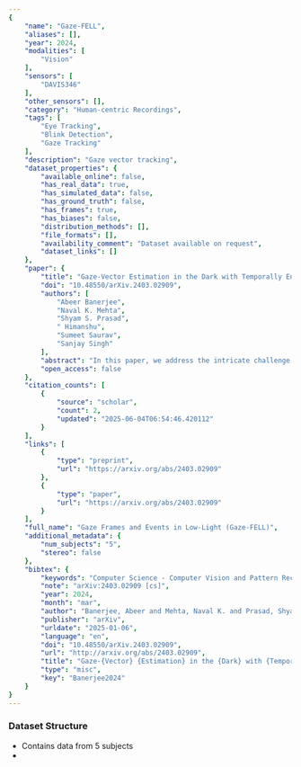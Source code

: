 ```yaml
---
{
    "name": "Gaze-FELL",
    "aliases": [],
    "year": 2024,
    "modalities": [
        "Vision"
    ],
    "sensors": [
        "DAVIS346"
    ],
    "other_sensors": [],
    "category": "Human-centric Recordings",
    "tags": [
        "Eye Tracking",
        "Blink Detection",
        "Gaze Tracking"
    ],
    "description": "Gaze vector tracking",
    "dataset_properties": {
        "available_online": false,
        "has_real_data": true,
        "has_simulated_data": false,
        "has_ground_truth": false,
        "has_frames": true,
        "has_biases": false,
        "distribution_methods": [],
        "file_formats": [],
        "availability_comment": "Dataset available on request",
        "dataset_links": []
    },
    "paper": {
        "title": "Gaze-Vector Estimation in the Dark with Temporally Encoded Event-driven Neural Networks",
        "doi": "10.48550/arXiv.2403.02909",
        "authors": [
            "Abeer Banerjee",
            "Naval K. Mehta",
            "Shyam S. Prasad",
            " Himanshu",
            "Sumeet Saurav",
            "Sanjay Singh"
        ],
        "abstract": "In this paper, we address the intricate challenge of gaze vector prediction, a pivotal task with applications ranging from human-computer interaction to driver monitoring systems. Our innovative approach is designed for the demanding setting of extremely low-light conditions, leveraging a novel temporal event encoding scheme, and a dedicated neural network architecture. The temporal encoding method seamlessly integrates Dynamic Vision Sensor (DVS) events with grayscale guide frames, generating consecutively encoded images for input into our neural network. This unique solution not only captures diverse gaze responses from participants within the active age group but also introduces a curated dataset tailored for low-light conditions. The encoded temporal frames paired with our network showcase impressive spatial localization and reliable gaze direction in their predictions. Achieving a remarkable 100-pixel accuracy of 100%, our research underscores the potency of our neural network to work with temporally consecutive encoded images for precise gaze vector predictions in challenging low-light videos, contributing to the advancement of gaze prediction technologies.",
        "open_access": false
    },
    "citation_counts": [
        {
            "source": "scholar",
            "count": 2,
            "updated": "2025-06-04T06:54:46.420112"
        }
    ],
    "links": [
        {
            "type": "preprint",
            "url": "https://arxiv.org/abs/2403.02909"
        },
        {
            "type": "paper",
            "url": "https://arxiv.org/abs/2403.02909"
        }
    ],
    "full_name": "Gaze Frames and Events in Low-Light (Gaze-FELL)",
    "additional_metadata": {
        "num_subjects": "5",
        "stereo": false
    },
    "bibtex": {
        "keywords": "Computer Science - Computer Vision and Pattern Recognition, Electrical Engineering and Systems Science - Image and Video Processing, Computer Science - Human-Computer Interaction",
        "note": "arXiv:2403.02909 [cs]",
        "year": 2024,
        "month": "mar",
        "author": "Banerjee, Abeer and Mehta, Naval K. and Prasad, Shyam S. and Himanshu and Saurav, Sumeet and Singh, Sanjay",
        "publisher": "arXiv",
        "urldate": "2025-01-06",
        "language": "en",
        "doi": "10.48550/arXiv.2403.02909",
        "url": "http://arxiv.org/abs/2403.02909",
        "title": "Gaze-{Vector} {Estimation} in the {Dark} with {Temporally} {Encoded} {Event}-driven {Neural} {Networks}",
        "type": "misc",
        "key": "Banerjee2024"
    }
}
---
```


### Dataset Structure

- Contains data from 5 subjects
-
